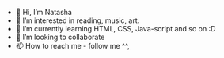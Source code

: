 - 👋 Hi, I’m Natasha
- 👀 I’m interested in reading, music, art.
- 🌱 I’m currently learning HTML, CSS, Java-script and so on :D 
- 💞️ I’m looking to collaborate 
- 📫 How to reach me - follow me ^^,

<!---
Nattyme/Nattyme is a ✨ special ✨ repository because its `README.md` (this file) appears on your GitHub profile.
You can click the Preview link to take a look at your changes.
--->
